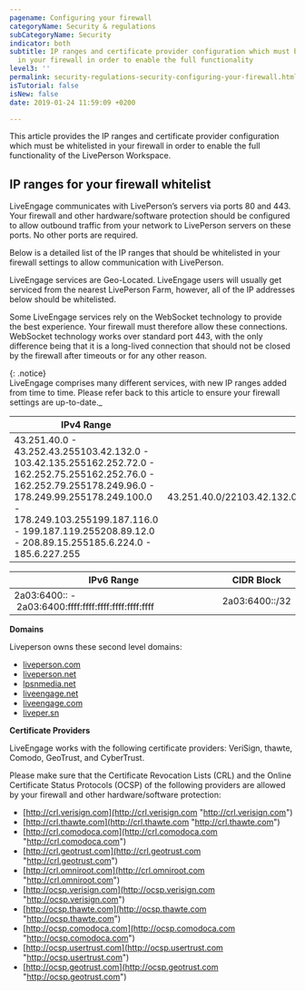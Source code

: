 ```yaml
---
pagename: Configuring your firewall
categoryName: Security & regulations
subCategoryName: Security
indicator: both
subtitle: IP ranges and certificate provider configuration which must be whitelisted
  in your firewall in order to enable the full functionality
level3: ''
permalink: security-regulations-security-configuring-your-firewall.html
isTutorial: false
isNew: false
date: 2019-01-24 11:59:09 +0200

---
```

This article provides the IP ranges and certificate provider configuration which must be whitelisted in your firewall in order to enable the full functionality of the LivePerson Workspace.

## IP ranges for your firewall whitelist

LiveEngage communicates with LivePerson’s servers via ports 80 and 443. Your firewall and other hardware/software protection should be configured to allow outbound traffic from your network to LivePerson servers on these ports. No other ports are required.

Below is a detailed list of the IP ranges that should be whitelisted in your firewall settings to allow communication with LivePerson.

LiveEngage services are Geo-Located. LiveEngage users will usually get serviced from the nearest LivePerson Farm, however, all of the IP addresses below should be whitelisted.

Some LiveEngage services rely on the WebSocket technology to provide the best experience. Your firewall must therefore allow these connections. WebSocket technology works over standard port 443, with the only difference being that it is a long-lived connection that should not be closed by the firewall after timeouts or for any other reason.

{: .notice}  
LiveEngage comprises many different services, with new IP ranges added from time to time. Please refer back to this article to ensure your firewall settings are up-to-date._

| IPv4 Range | CIDR Block |
| --- | --- |
| 43.251.40.0 - 43.252.43.255103.42.132.0 - 103.42.135.255162.252.72.0 - 162.252.75.255162.252.76.0 - 162.252.79.255178.249.96.0 - 178.249.99.255178.249.100.0 - 178.249.103.255199.187.116.0 - 199.187.119.255208.89.12.0 - 208.89.15.255185.6.224.0 - 185.6.227.255 | 43.251.40.0/22103.42.132.0/22162.252.72.0/22162.252.76.0/22178.249.96.0/22178.249.100.0/22199.187.116.0/22208.89.12.0/22185.6.224.0/22 |

| IPv6 Range | CIDR Block |
| --- | --- |
2a03:6400:: -  2a03:6400:ffff:ffff:ffff:ffff:ffff:ffff|			2a03:6400::/32

**Domains**

Liveperson owns these second level domains:

* [liveperson.com](http://liveperson.com/)
* [liveperson.net](http://liveperson.net/)
* [lpsnmedia.net](http://lpsnmedia.net/)
* [liveengage.net](http://liveengage.net/)
* [liveengage.com](http://liveengage.com/)
* [liveper.sn](http://liveper.sn/)

**Certificate Providers**

LiveEngage works with the following certificate providers: VeriSign, thawte, Comodo, GeoTrust, and CyberTrust.

Please make sure that the Certificate Revocation Lists (CRL) and the Online Certificate Status Protocols (OCSP) of the following providers are allowed by your firewall and other hardware/software protection:

* [http://crl.verisign.com](http://crl.verisign.com "http://crl.verisign.com")
* [http://crl.thawte.com](http://crl.thawte.com "http://crl.thawte.com")
* [http://crl.comodoca.com](http://crl.comodoca.com "http://crl.comodoca.com")
* [http://crl.geotrust.com](http://crl.geotrust.com "http://crl.geotrust.com")
* [http://crl.omniroot.com](http://crl.omniroot.com "http://crl.omniroot.com")
* [http://ocsp.verisign.com](http://ocsp.verisign.com "http://ocsp.verisign.com")
* [http://ocsp.thawte.com](http://ocsp.thawte.com "http://ocsp.thawte.com")
* [http://ocsp.comodoca.com](http://ocsp.comodoca.com "http://ocsp.comodoca.com")
* [http://ocsp.usertrust.com](http://ocsp.usertrust.com "http://ocsp.usertrust.com")
* [http://ocsp.geotrust.com](http://ocsp.geotrust.com "http://ocsp.geotrust.com")